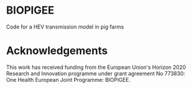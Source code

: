 # BIOPIGEE

Code for a HEV transmission model in pig farms

# Acknowledgements

This work has received funding from the European Union's Horizon 2020
Research and Innovation programme under grant agreement No 773830: One
Health European Joint Programme: BIOPIGEE.
